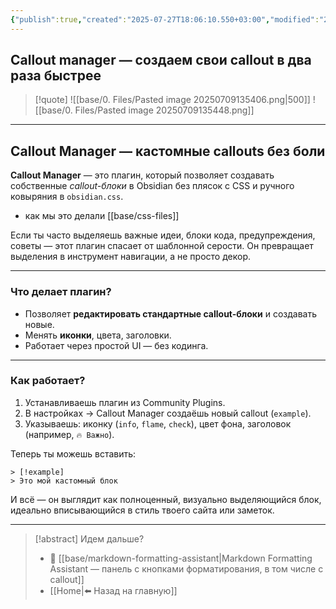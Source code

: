 ```yaml
---
{"publish":true,"created":"2025-07-27T18:06:10.550+03:00","modified":"2025-08-02T13:23:51.689+03:00","cssclasses":""}
---
```


## Callout manager — создаем свои callout в два раза быстрее

>[!quote] ![[base/0. Files/Pasted image 20250709135406.png|500]]
>![[base/0. Files/Pasted image 20250709135448.png]]


---

## Callout Manager — кастомные callouts без боли

**Callout Manager** — это плагин, который позволяет создавать собственные _callout-блоки_ в Obsidian без плясок с CSS и ручного ковыряния в `obsidian.css`.
- как мы это делали [[base/css-files]]

Если ты часто выделяешь важные идеи, блоки кода, предупреждения, советы — этот плагин спасает от шаблонной серости. Он превращает выделения в инструмент навигации, а не просто декор.

---

### Что делает плагин?

- Позволяет **редактировать стандартные callout-блоки** и создавать новые.
- Менять **иконки**, цвета, заголовки.
- Работает через простой UI — без кодинга.

---

### Как работает?

1. Устанавливаешь плагин из Community Plugins.
2. В настройках → Callout Manager создаёшь новый callout (`example`).
3. Указываешь: иконку (`info`, `flame`, `check`), цвет фона, заголовок (например, `🔥 Важно`).

Теперь ты можешь вставить:

```
> [!example]
> Это мой кастомный блок
```

И всё — он выглядит как полноценный, визуально выделяющийся блок, идеально вписывающийся в стиль твоего сайта или заметок.

---
> [!abstract] Идем дальше?
> - 🧠 [[base/markdown-formatting-assistant\|Markdown Formatting Assistant — панель с кнопками форматирования, в том числе с callout]]
> - [[Home\|⬅️ Назад на главную]]